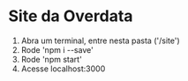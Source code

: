 # Site da Overdata

1. Abra um terminal, entre nesta pasta ('/site')
2. Rode 'npm i --save'
3. Rode 'npm start'
4. Acesse localhost:3000